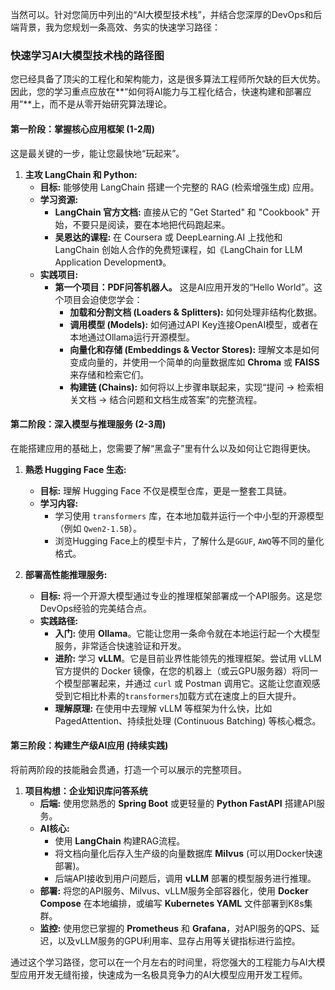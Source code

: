 当然可以。针对您简历中列出的“AI大模型技术栈”，并结合您深厚的DevOps和后端背景，我为您规划一条高效、务实的快速学习路径：

### 快速学习AI大模型技术栈的路径图

您已经具备了顶尖的工程化和架构能力，这是很多算法工程师所欠缺的巨大优势。因此，您的学习重点应放在**“如何将AI能力与工程化结合，快速构建和部署应用”**上，而不是从零开始研究算法理论。

#### **第一阶段：掌握核心应用框架 (1-2周)**

这是最关键的一步，能让您最快地“玩起来”。

1.  **主攻 LangChain 和 Python:**
    * **目标:** 能够使用 LangChain 搭建一个完整的 RAG (检索增强生成) 应用。
    * **学习资源:**
        * **LangChain 官方文档:** 直接从它的 "Get Started" 和 "Cookbook" 开始，不要只是阅读，要在本地把代码跑起来。
        * **吴恩达的课程:** 在 Coursera 或 DeepLearning.AI 上找他和 LangChain 创始人合作的免费短课程，如《LangChain for LLM Application Development》。
    * **实践项目:**
        * **第一个项目：PDF问答机器人。** 这是AI应用开发的“Hello World”。这个项目会迫使您学会：
            * **加载和分割文档 (Loaders & Splitters):** 如何处理非结构化数据。
            * **调用模型 (Models):** 如何通过API Key连接OpenAI模型，或者在本地通过Ollama运行开源模型。
            * **向量化和存储 (Embeddings & Vector Stores):** 理解文本是如何变成向量的，并使用一个简单的向量数据库如 **Chroma** 或 **FAISS** 来存储和检索它们。
            * **构建链 (Chains):** 如何将以上步骤串联起来，实现“提问 -> 检索相关文档 -> 结合问题和文档生成答案”的完整流程。

#### **第二阶段：深入模型与推理服务 (2-3周)**

在能搭建应用的基础上，您需要了解“黑盒子”里有什么以及如何让它跑得更快。

1.  **熟悉 Hugging Face 生态:**
    * **目标:** 理解 Hugging Face 不仅是模型仓库，更是一整套工具链。
    * **学习内容:**
        * 学习使用 `transformers` 库，在本地加载并运行一个中小型的开源模型（例如 `Qwen2-1.5B`）。
        * 浏览Hugging Face上的模型卡片，了解什么是`GGUF`, `AWQ`等不同的量化格式。

2.  **部署高性能推理服务:**
    * **目标:** 将一个开源大模型通过专业的推理框架部署成一个API服务。这是您DevOps经验的完美结合点。
    * **实践路径:**
        * **入门:** 使用 **Ollama**。它能让您用一条命令就在本地运行起一个大模型服务，非常适合快速验证和开发。
        * **进阶:** 学习 **vLLM**。它是目前业界性能领先的推理框架。尝试用 vLLM 官方提供的 Docker 镜像，在您的机器上（或云GPU服务器）将同一个模型部署起来，并通过 `curl` 或 Postman 调用它。这能让您直观感受到它相比朴素的`transformers`加载方式在速度上的巨大提升。
        * **理解原理:** 在使用中去理解 vLLM 等框架为什么快，比如 PagedAttention、持续批处理 (Continuous Batching) 等核心概念。

#### **第三阶段：构建生产级AI应用 (持续实践)**

将前两阶段的技能融会贯通，打造一个可以展示的完整项目。

1.  **项目构想：企业知识库问答系统**
    * **后端:** 使用您熟悉的 **Spring Boot** 或更轻量的 **Python FastAPI** 搭建API服务。
    * **AI核心:**
        * 使用 **LangChain** 构建RAG流程。
        * 将文档向量化后存入生产级的向量数据库 **Milvus** (可以用Docker快速部署)。
        * 后端API接收到用户问题后，调用 **vLLM** 部署的模型服务进行推理。
    * **部署:** 将您的API服务、Milvus、vLLM服务全部容器化，使用 **Docker Compose** 在本地编排，或编写 **Kubernetes YAML** 文件部署到K8s集群。
    * **监控:** 使用您已掌握的 **Prometheus** 和 **Grafana**，对API服务的QPS、延迟，以及vLLM服务的GPU利用率、显存占用等关键指标进行监控。

通过这个学习路径，您可以在一个月左右的时间里，将您强大的工程能力与AI大模型应用开发无缝衔接，快速成为一名极具竞争力的AI大模型应用开发工程师。